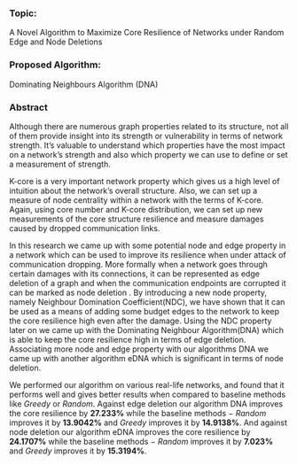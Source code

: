 ### Topic: 
A Novel Algorithm to Maximize Core Resilience of Networks under Random Edge and Node Deletions

### Proposed Algorithm: 
Dominating Neighbours Algorithm (DNA)

### Abstract

Although there are numerous graph properties related to its structure, not all of them provide insight into its strength or vulnerability in terms of network strength. It’s valuable to understand which properties have the most impact on a network’s strength and also which property we can use to define or set a measurement of strength.

K-core is a very important network property which gives us a high level of intuition about the network’s overall structure. Also, we can set up a measure of node centrality within a network with the terms of K-core. Again, using core number and K-core distribution, we can set up new measurements of the core structure resilience and measure damages caused by dropped communication links.

In this research we came up with some potential node and edge property in a network which can be used to improve its resilience when under attack of communication dropping. More formally when a network goes through certain damages with its connections, it can be represented as edge deletion of a graph and when the communication endpoints are corrupted it can be marked as node deletion . By introducing a new node property, namely Neighbour Domination Coefficient(NDC), we have shown that it can be used as a means of adding some budget edges to the network to keep the core resilience high even after the damage. Using the NDC property later on we came up with the Dominating Neighbour Algorithm(DNA) which is able to keep the core resilience high in terms of edge deletion. Associating more node and edge property with our algorithms DNA we came up with another algorithm eDNA which is significant in terms of node deletion. 

We performed our algorithm on various real-life networks, and found that it performs well and gives better results when compared to baseline methods like _Greedy_ or _Random_. Against edge deletion our algorithm DNA improves the core resilience by **27.233%** while the baseline methods − _Random_ improves it by **13.9042%** and _Greedy_ improves it by **14.9138%**. And against node deletion our algorithm eDNA improves the core resilience by **24.1707%** while the baseline methods − _Random_ improves it by **7.023%** and _Greedy_ improves it by **15.3194%**.
